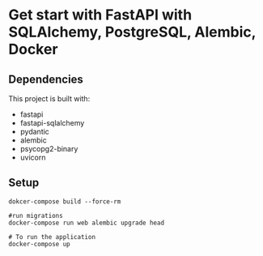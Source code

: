 # Get start with FastAPI with SQLAlchemy, PostgreSQL, Alembic, Docker

## Dependencies

This project is built with:

* fastapi
* fastapi-sqlalchemy
* pydantic
* alembic
* psycopg2-binary
* uvicorn

## Setup



```shell
dokcer-compose build --force-rm

#run migrations
docker-compose run web alembic upgrade head

# To run the application
docker-compose up



```